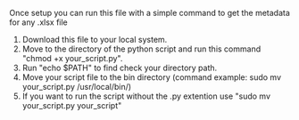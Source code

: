 Once setup you can run this file with a simple command to get the metadata for any .xlsx file

1. Download this file to your local system.
2. Move to the directory of the python script and run this command "chmod +x your_script.py".
3. Run "echo $PATH" to find check your directory path.
4. Move your script file to the bin directory (command example: sudo mv your_script.py /usr/local/bin/)
5. If you want to run the script without the .py extention use "sudo mv your_script.py your_script"

